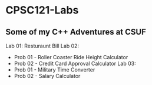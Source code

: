 # CPSC121-Labs
Some of my C++ Adventures at CSUF
----------------------------------
Lab 01: Resturaunt Bill
Lab 02: 
  * Prob 01 - Roller Coaster Ride Height Calculator 
  * Prob 02 - Credit Card Approval Calculator
Lab 03: 
  * Prob 01 - Military Time Converter
  * Prob 02 - Salary Calculator
